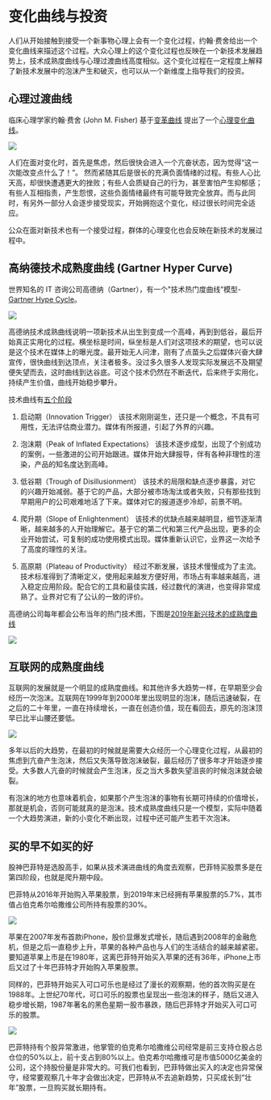 
# 变化曲线与投资

人们从开始接触到接受一个新事物心理上会有一个变化过程，约翰·费舍给出一个变化曲线来描述这个过程。大众心理上的这个变化过程也反映在一个新技术发展趋势上，技术成熟度曲线与心理过渡曲线高度相似。这个变化过程在一定程度上解释了新技术发展中的泡沫产生和破灭，也可以从一个新维度上指导我们的投资。

## 心理过渡曲线

临床心理学家约翰·费舍 (John M. Fisher) 基于[变革曲线](https://www.ucd.ie/t4cms/Transition%20Curve%20Cranfield%20Article.pdf) 提出了一个[心理变化曲线](https://peopledevelopmentmagazine.com/2016/10/06/12-emotional-states-change/)。

![](images/transition_curve.jpg)

人们在面对变化时，首先是焦虑，然后很快会进入一个亢奋状态，因为觉得“这一次能改变点什么了！”。 然而紧随其后是很长的充满负面情绪的过程。有些人心比天高，却很快遭遇更大的挫败；有些人会质疑自己的行为，甚至害怕产生抑郁感；有些人互相指责，产生怨恨，这些负面情绪最终有可能导致完全放弃。而与此同时，有另外一部分人会逐步接受现实，开始拥抱这个变化，经过很长时间完全适应。

公众在面对新技术也有一个接受过程，群体的心理变化也会反映在新技术的发展过程中。 

## 高纳德技术成熟度曲线 (Gartner Hyper Curve)

世界知名的 IT 咨询公司高德纳（Gartner），有一个"技术热门度曲线"模型-[Gartner Hype Cycle](https://en.wikipedia.org/wiki/Hype_cycle)。

![](images/gartner_hyper_curve.png)

高德纳技术成熟曲线说明一项新技术从出生到变成一个高峰，再到到低谷，最后开始真正实用化的过程。横坐标是时间，纵坐标是人们对这项技术的期望，也可以说是这个技术在媒体上的曝光度。最开始无人问津，刚有了点苗头之后媒体兴奋大肆宣传，很快曲线到达顶点，关注者极多。没过多久很多人发现实际发展远不及期望便失望而去，这时曲线到达谷底。可这个技术仍然在不断迭代，后来终于实用化，持续产生价值，曲线开始稳步攀升。


技术曲线有[五个阶段](http://www.ruanyifeng.com/blog/2017/03/gartner-hype-cycle.html)

1. 启动期（Innovation Trigger）
该技术刚刚诞生，还只是一个概念，不具有可用性，无法评估商业潜力。媒体有所报道，引起了外界的兴趣。

2. 泡沫期（Peak of Inflated Expectations）
该技术逐步成型，出现了个别成功的案例，一些激进的公司开始跟进。媒体开始大肆报导，伴有各种非理性的渲染，产品的知名度达到高峰。

3. 低谷期（Trough of Disillusionment）
该技术的局限和缺点逐步暴露，对它的兴趣开始减弱。基于它的产品，大部分被市场淘汰或者失败，只有那些找到早期用户的公司艰难地活了下来。媒体对它的报道逐步冷却，前景不明。

4. 爬升期（Slope of Enlightenment）
该技术的优缺点越来越明显，细节逐渐清晰，越来越多的人开始理解它。基于它的第二代和第三代产品出现，更多的企业开始尝试，可复制的成功使用模式出现。媒体重新认识它，业界这一次给予了高度的理性的关注。

5. 高原期（Plateau of Productivity）
经过不断发展，该技术慢慢成为了主流。技术标准得到了清晰定义，使用起来越发方便好用，市场占有率越来越高，进入稳定应用阶段。配合它的工具和最佳实践，经过数代的演进，也变得非常成熟了。业界对它有了公认的一致的评价。

高德纳公司每年都会公布当年的热门技术图，下图是[2019年新兴技术的成熟度曲线](https://blogs.gartner.com/smarterwithgartner/files/2019/08/CTMKT_741609_CTMKT_for_Emerging_Tech_Hype_Cycle_LargerText-1.png)
 
![](images/gartner_emerging_2019.png)

## 互联网的成熟度曲线

互联网的发展就是一个明显的成熟度曲线。和其他许多大趋势一样，在早期至少会经历一次泡沫。互联网在1999年到2000年里出现明显的泡沫，随后迅速破裂，在之后的二十年里，一直在持续增长，一直在创造价值，现在看回去，原先的泡沫顶早已比半山腰还要低。

![](images/ixic_index.png)
 
多年以后的大趋势，在最初的时候就是需要大众经历一个心理变化过程，从最初的焦虑到亢奋产生泡沫，然后又失落导致泡沫破裂，最后经历了很多年才开始逐步接受。大多数人亢奋的时候就会产生泡沫，反之当大多数失望沮丧的时候泡沫就会破裂。

有泡沫的地方也意味着机会，如果那个产生泡沫的事物有长期可持续的价值增长，那就是机会，否则可能就真的是泡沫。技术成熟度曲线只是一个模型，实际中随着一个大趋势演进，新的小变化不断出现，过程中还可能产生若干次泡沫。

## 买的早不如买的好

股神巴菲特是选股高手，如果从技术演进曲线的角度去观察，巴菲特买股票多是在第四阶段，也就是爬升期中段。

巴菲特从2016年开始购入苹果股票，到2019年末已经拥有苹果股票的5.7%，其市值占伯克希尔哈撒维公司所持有股票的30%。

![](images/apple_index.png)

苹果在2007年发布首款iPhone，股价显爆发式增长，随后遇到2008年的金融危机，但是之后一直稳步上升，苹果的各种产品也与人们的生活结合的越来越紧密。要知道苹果上市是在1980年，这离巴菲特开始买入苹果的还有36年，iPhone上市后又过了十年巴菲特才开始购入苹果股票。

同样的，巴菲特开始买入可口可乐也是经过了漫长的观察期，他的首次购买是在1988年。上世纪70年代，可口可乐的股票也呈现出一些泡沫的样子，随后又进入稳步增长期，1987年著名的黑色星期一股市暴跌，随后巴菲特才开始买入可口可乐的股票。

![](images/cokecola_index.png)

巴菲特持有个股异常激进，他掌管的伯克希尔哈撒维公司经常是前三支持仓股占总仓位的50%以上，前十支占到80%以上。伯克希尔哈撒维可是市值5000亿美金的公司，这个持股份量是非常大的。可我们也看到，巴菲特做出买入的决定也异常保守，经常要观察几十年才会做出决定，巴菲特从不去追新趋势，只买成长到“壮年”股票，一旦购买就长期持有。